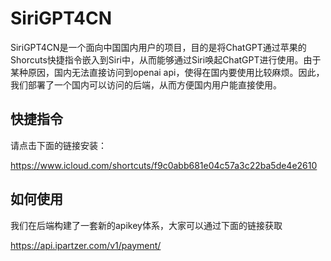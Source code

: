 # SiriGPT4CN

SiriGPT4CN是一个面向中国国内用户的项目，目的是将ChatGPT通过苹果的Shorcuts快捷指令嵌入到Siri中，从而能够通过Siri唤起ChatGPT进行使用。由于某种原因，国内无法直接访问到openai api，使得在国内要使用比较麻烦。因此，我们部署了一个国内可以访问的后端，从而方便国内用户能直接使用。

## 快捷指令
请点击下面的链接安装：

https://www.icloud.com/shortcuts/f9c0abb681e04c57a3c22ba5de4e2610

## 如何使用

我们在后端构建了一套新的apikey体系，大家可以通过下面的链接获取

https://api.ipartzer.com/v1/payment/ 


